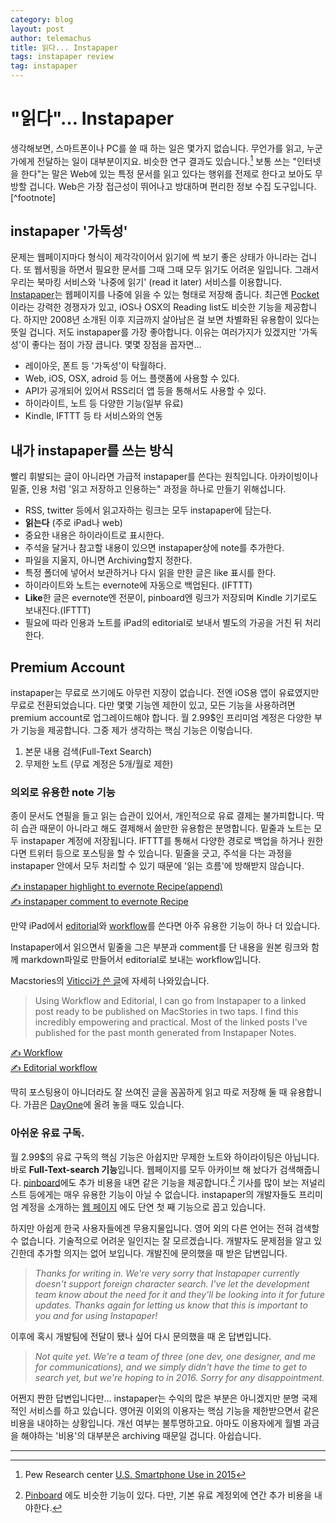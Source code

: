 ```yaml
--- 
category: blog
layout: post
author: telemachus
title: 읽다... Instapaper
tags: instapaper review
tag: instapaper
--- 
```




# "읽다"… Instapaper

 생각해보면, 스마트폰이나 PC를 쓸 때 하는 일은 몇가지 없습니다. 무언가를 읽고, 누군가에게 전달하는 일이 대부분이지요. 비슷한 연구 결과도 있습니다.[^1] 보통 쓰는 "인터넷을 한다"는 말은 Web에 있는 특정 문서를 읽고 있다는 행위를 전제로 한다고 보아도 무방할 겁니다. Web은 가장 접근성이 뛰어나고 방대하며 편리한 정보 수집 도구입니다.[^footnote]

## instapaper '가독성'

 문제는 웹페이지마다 형식이 제각각이어서 읽기에 썩 보기 좋은 상태가 아니라는 겁니다. 또 웹서핑을 하면서 필요한 문서를 그때 그때 모두 읽기도 어려운 일입니다. 그래서 우리는 북마킹 서비스와 '나중에 읽기' (read it later) 서비스를 이용합니다.
[Instapaper](https://www.instapaper.com/)는 웹페이지를 나중에 읽을 수 있는 형태로 저장해 줍니다. 최근엔 [Pocket](https://getpocket.com/) 이라는 강력한 경쟁자가 있고, iOS나 OSX의 Reading list도 비슷한 기능을 제공합니다. 하지만 2008년 소개된 이후 지금까지 살아남은 걸 보면 차별화된 유용함이 있다는 뜻일 겁니다. 저도 instapaper를 가장 좋아합니다. 이유는 여러가지가 있겠지만 '가독성'이 좋다는 점이 가장 큽니다. 몇몇 장점을 꼽자면…

- 레이아웃, 폰트 등 '가독성'이 탁월하다.
- Web, iOS, OSX, adroid 등 어느 플랫폼에 사용할 수 있다.
- API가 공개되어 있어서 RSS리더 앱 등을 통해서도 사용할 수 있다.
- 하이라이트, 노트 등 다양한 기능(일부 유료)
- Kindle, IFTTT 등 타 서비스와의 연동

## 내가 instapaper를 쓰는 방식

빨리 휘발되는 글이 아니라면 가급적 instapaper를 쓴다는 원칙입니다. 아카이빙이나 밑줄, 인용 처럼 '읽고 저장하고 인용하는" 과정을 하나로 만들기 위해섭니다.

- RSS, twitter 등에서 읽고자하는 링크는 모두 instapaper에 담는다.
- **읽는다** (주로 iPad나 web)
- 중요한 내용은 하이라이트로 표시한다. 
- 주석을 달거나 참고할 내용이 있으면 instapaper상에 note를 추가한다. 
- 파일을 지울지, 아니면 Archiving할지 정한다.
- 특정 폴더에 넣어서 보관하거나 다시 읽을 만한 글은 like 표시를 한다.
- 하이라이트와 노트는 evernote에 자동으로 백업된다. (IFTTT)
- **Like**한 글은 evernote엔 전문이, pinboard엔 링크가 저장되며 Kindle 기기로도 보내진다.(IFTTT)
- 필요에 따라 인용과 노트를 iPad의 editorial로 보내서 별도의 가공을 거친 뒤 처리한다. 

## Premium Account
instapaper는 무료로 쓰기에도 아무런 지장이 없습니다. 전엔 iOS용 앱이 유료였지만 무료로 전환되었습니다. 다만 몇몇 기능엔 제한이 있고, 모든 기능을 사용하려면 premium account로 업그레이드해야 합니다.  월 2.99$인 프리미엄 계정은 다양한 부가 기능을 제공합니다. 그중 제가 생각하는 핵심 기능은 이렇습니다.

1. 본문 내용 검색(Full-Text Search)
2. 무제한 노트 (무료 계정은 5개/월로 제한)


### 의외로 유용한 note 기능

종이 문서도 연필을 들고 읽는 습관이 있어서, 개인적으로 유료 결제는 불가피합니다. 딱히 습관 때문이 아니라고 해도 결제해서 쓸만한 유용함은 분명합니다. 밑줄과 노트는 모두 instapaper 계정에 저장됩니다. IFTTT를 통해서 다양한 경로로 백업을 하거나 원한다면 트위터 등으로 포스팅을 할 수 있습니다. 밑줄을 긋고, 주석을 다는 과정을 instapaper 안에서 모두 처리할 수 있기 때문에 '읽는 흐름'에 방해받지 않습니다.

[✍ instapaper highlight to evernote Recipe(append)](https://ifttt.com/recipes/182874-append-instapaper-highlights-to-evernote)    
[✍ instapaper comment to evernote Recipe](https://ifttt.com/recipes/297123-append-instapaper-comments-to-a-note-on-evernote)    

만약 iPad에서 [editorial](https://itunes.apple.com/us/app/editorial/id673907758?mt=8&uo=4&at=10l4tL&ct=searchlink)와 [workflow](https://itunes.apple.com/us/app/workflow-powerful-automation/id915249334?mt=8&uo=4&at=10l4tL&ct=searchlink)를 쓴다면 아주 유용한 기능이 하나 더 있습니다.

Instapaper에서 읽으면서 밑줄을 그은 부분과 comment를 단 내용을 원본 링크와 함께 markdown파일로 만들어서 editorial로 보내는 workflow입니다.

Macstories의 [Viticci가 쓴 글](https://www.macstories.net/ios/instapaper-launches-notes-bringing-annotations-to-articles/)에 자세히 나와있습니다.

> Using Workflow and Editorial, I can go from Instapaper to a linked post ready to be published on MacStories in two taps. I find this incredibly empowering and practical. Most of the linked posts I've published for the past month generated from Instapaper Notes.

[✍  Workflow](https://workflow.is/workflows/2dc099451f064056bf9e492b5a518d8b)    
[✍  Editorial workflow](http://www.editorial-workflows.com/workflow/4962768541188096/V59ideK9eVY)   

 딱히 포스팅용이 아니더라도 잘 쓰여진 글을 꼼꼼하게 읽고 따로 저장해 둘 때 유용합니다. 가끔은 [DayOne](https://itunes.apple.com/us/app/day-one-journal-notes-diary/id421706526?mt=8&uo=4&at=10l4tL&ct=searchlink)에 올려 놓을 때도 있습니다.


### 아쉬운 유료 구독.

월 2.99$의 유료 구독의 핵심 기능은 아쉽지만 무제한 노트와 하이라이팅은 아닙니다. 바로 **Full-Text-search 기능**입니다. 웹페이지를 모두 아카이브 해 놨다가 검색해줍니다. [pinboard](https://pinboard.in/upgrade/)에도 추가 비용을 내면 같은 기능을 제공합니다.[^2] 기사를 많이 보는 저널리스트 등에게는 매우 유용한 기능이 아닐 수 없습니다.  instapaper의 개발자들도 프리미엄 계정을 소개하는 [웹 페이지](https://www.instapaper.com/premium) 에도 단연 첫 째 기능으로 꼽고 있습니다.

하지만 아쉽게 한국 사용자들에겐 무용지물입니다. 영어 외의 다른 언어는 전혀 검색할 수 없습니다. 기술적으로 어려운 일인지는 잘 모르겠습니다. 개발자도 문제점을 알고 있긴한데 추가할 의지는 없어 보입니다. 개발진에 문의했을 때 받은 답변입니다.

> *Thanks for writing in. We're very sorry that Instapaper currently doesn't support foreign character search. I've let the development team know about the need for it and they'll be looking into it for future updates. Thanks again for letting us know that this is important to you and for using Instapaper!*

이후에 혹시 개발팀에 전달이 됐나 싶어 다시 문의했을 때 온 답변입니다. 

> *Not quite yet. We're a team of three (one dev, one designer, and me for communications), and we simply didn't have the time to get to search yet, but we're hoping to in 2016. Sorry for any disappointment.*

어쩐지 짠한 답변입니다만… instapaper는 수익의 많은 부분은 아니겠지만 분명 국제적인 서비스를 하고 있습니다. 영어권 이외의 이용자는 핵심 기능을 제한받으면서 같은 비용을 내야하는 상황입니다. 개선 여부는 불투명하고요. 아마도 이용자에게 월별 과금을 해야하는 '비용'의 대부분은 archiving 때문일 겁니다. 아쉽습니다.

-------------    

[^1]: Pew Research center [U.S. Smartphone Use in 2015](http://www.pewinternet.org/2015/04/01/us-smartphone-use-in-2015/)   

[^2]: [Pinboard](https://pinboard.in/upgrade/) 에도 비슷한 기능이 있다. 다만, 기본 유료 계정외에 연간 추가 비용을 내야한다.
